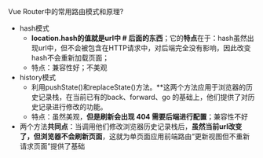 Vue Router中的常用路由模式和原理?
- hash模式
    - **location.hash的值就是url中 # 后面的东西**；它的**特点**在于：hash虽然出现url中，但不会被包含在HTTP请求中，对后端完全没有影响，因此改变hash不会重新加载页面；
    - 特点：兼容性好；不美观
- history模式
    - 利用pushState()和replaceState()方法。**这两个方法应用于浏览器的历史记录栈，在当前已有的back、forward、go 的基础上，他们提供了对历史记录进行修改的功能。
    - 特点：虽然美观，**但是刷新会出现 404 需要后端进行配置**；兼容性不好
- 两个方法**共同点**：当调用他们修改浏览器历史记录栈后，**虽然当前url改变了，但浏览器不会刷新页面**，这就为单页面应用前端路由“更新视图但不重新请求页面”提供了基础

